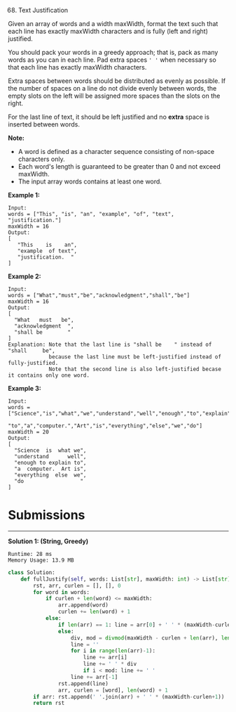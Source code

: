 68. Text Justification

Given an array of words and a width maxWidth, format the text such that each line has exactly maxWidth characters and is fully (left and right) justified.

You should pack your words in a greedy approach; that is, pack as many words as you can in each line. Pad extra spaces `' '` when necessary so that each line has exactly maxWidth characters.

Extra spaces between words should be distributed as evenly as possible. If the number of spaces on a line do not divide evenly between words, the empty slots on the left will be assigned more spaces than the slots on the right.

For the last line of text, it should be left justified and no **extra** space is inserted between words.

**Note:**

* A word is defined as a character sequence consisting of non-space characters only.
* Each word's length is guaranteed to be greater than 0 and not exceed maxWidth.
* The input array words contains at least one word.

**Example 1:**
```
Input:
words = ["This", "is", "an", "example", "of", "text", "justification."]
maxWidth = 16
Output:
[
   "This    is    an",
   "example  of text",
   "justification.  "
]
```

**Example 2:**
```
Input:
words = ["What","must","be","acknowledgment","shall","be"]
maxWidth = 16
Output:
[
  "What   must   be",
  "acknowledgment  ",
  "shall be        "
]
Explanation: Note that the last line is "shall be    " instead of "shall     be",
             because the last line must be left-justified instead of fully-justified.
             Note that the second line is also left-justified becase it contains only one word.
```

**Example 3:**
```
Input:
words = ["Science","is","what","we","understand","well","enough","to","explain",
         "to","a","computer.","Art","is","everything","else","we","do"]
maxWidth = 20
Output:
[
  "Science  is  what we",
  "understand      well",
  "enough to explain to",
  "a  computer.  Art is",
  "everything  else  we",
  "do                  "
]
```

# Submissions
---
**Solution 1: (String, Greedy)**
```
Runtime: 28 ms
Memory Usage: 13.9 MB
```
```python
class Solution:
    def fullJustify(self, words: List[str], maxWidth: int) -> List[str]:
        rst, arr, curlen = [], [], 0
        for word in words:
            if curlen + len(word) <= maxWidth:
                arr.append(word)
                curlen += len(word) + 1
            else:
                if len(arr) == 1: line = arr[0] + ' ' * (maxWidth-curlen+1)
                else:
                    div, mod = divmod(maxWidth - curlen + len(arr), len(arr)-1)
                    line = ''
                    for i in range(len(arr)-1):
                        line += arr[i]
                        line += ' ' * div
                        if i < mod: line += ' '
                    line += arr[-1]
                rst.append(line)
                arr, curlen = [word], len(word) + 1
        if arr: rst.append(' '.join(arr) + ' ' * (maxWidth-curlen+1))
        return rst
```